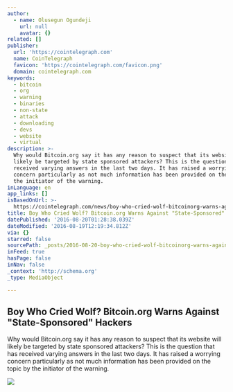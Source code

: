 ```yaml
---
author:
  - name: Olusegun Ogundeji
    url: null
    avatar: {}
related: []
publisher:
  url: 'https://cointelegraph.com'
  name: CoinTelegraph
  favicon: 'https://cointelegraph.com/favicon.png'
  domain: cointelegraph.com
keywords:
  - bitcoin
  - org
  - warning
  - binaries
  - non-state
  - attack
  - downloading
  - devs
  - website
  - virtual
description: >-
  Why would Bitcoin.org say it has any reason to suspect that its website will
  likely be targeted by state sponsored attackers? This is the question that has
  received varying answers in the last two days. It has raised a worrying
  concern particularly as not much information has been provided on the topic by
  the initiator of the warning.
inLanguage: en
app_links: []
isBasedOnUrl: >-
  https://cointelegraph.com/news/boy-who-cried-wolf-bitcoinorg-warns-against-state-sponsored-hackers
title: Boy Who Cried Wolf? Bitcoin.org Warns Against "State-Sponsored" Hackers
datePublished: '2016-08-20T01:28:38.039Z'
dateModified: '2016-08-19T12:19:34.812Z'
via: {}
starred: false
sourcePath: _posts/2016-08-20-boy-who-cried-wolf-bitcoinorg-warns-against-state-sponsor.md
inFeed: true
hasPage: false
inNav: false
_context: 'http://schema.org'
_type: MediaObject

---
```

<article style=""><h1>Boy Who Cried Wolf? Bitcoin.org Warns Against "State-Sponsored" Hackers</h1><p>Why would Bitcoin.org say it has any reason to suspect that its website will likely be targeted by state sponsored attackers? This is the question that has received varying answers in the last two days. It has raised a worrying concern particularly as not much information has been provided on the topic by the initiator of the warning.</p><img src="https://cointelegraph.com/images/725_Ly9jb2ludGVsZWdyYXBoLmNvbS9zdG9yYWdlL3VwbG9hZHMvdmlldy9jNGVjYzRiNzgyNDExMWIxYTdhNzc1NGU5MDM3MGIzMC5qcGc=.jpg" /></article>